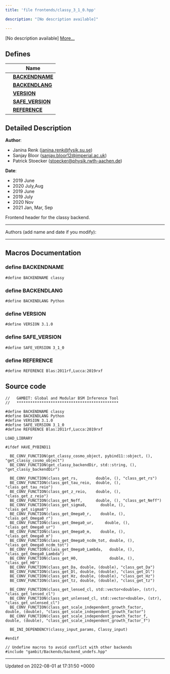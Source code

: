 ```yaml
---
title: 'file frontends/classy_3_1_0.hpp'

description: "[No description available]"

---
```







[No description available] [More...](#detailed-description)

## Defines

|                | Name           |
| -------------- | -------------- |
|  | **[BACKENDNAME](/documentation/code/gambit_sphinxfiles/classy__3__1__0_8hpp/#define-backendname)**  |
|  | **[BACKENDLANG](/documentation/code/gambit_sphinxfiles/classy__3__1__0_8hpp/#define-backendlang)**  |
|  | **[VERSION](/documentation/code/gambit_sphinxfiles/classy__3__1__0_8hpp/#define-version)**  |
|  | **[SAFE_VERSION](/documentation/code/gambit_sphinxfiles/classy__3__1__0_8hpp/#define-safe-version)**  |
|  | **[REFERENCE](/documentation/code/gambit_sphinxfiles/classy__3__1__0_8hpp/#define-reference)**  |

## Detailed Description


**Author**: 

  * Janina Renk ([janina.renk@fysik.su.se](mailto:janina.renk@fysik.su.se)) 
  * Sanjay Bloor ([sanjay.bloor12@imperial.ac.uk](mailto:sanjay.bloor12@imperial.ac.uk)) 
  * Patrick Stoecker ([stoecker@physik.rwth-aachen.de](mailto:stoecker@physik.rwth-aachen.de)) 


**Date**: 

  * 2019 June 
  * 2020 July,Aug
  * 2019 June
  * 2019 July 
  * 2020 Nov 
  * 2021 Jan, Mar, Sep


Frontend header for the classy backend.



------------------

Authors (add name and date if you modify):



------------------




## Macros Documentation

### define BACKENDNAME

```
#define BACKENDNAME classy
```


### define BACKENDLANG

```
#define BACKENDLANG Python
```


### define VERSION

```
#define VERSION 3.1.0
```


### define SAFE_VERSION

```
#define SAFE_VERSION 3_1_0
```


### define REFERENCE

```
#define REFERENCE Blas:2011rf,Lucca:2019rxf
```


## Source code

```
//   GAMBIT: Global and Modular BSM Inference Tool
//   *********************************************

#define BACKENDNAME classy
#define BACKENDLANG Python
#define VERSION 3.1.0
#define SAFE_VERSION 3_1_0
#define REFERENCE Blas:2011rf,Lucca:2019rxf

LOAD_LIBRARY

#ifdef HAVE_PYBIND11

  BE_CONV_FUNCTION(get_classy_cosmo_object, pybind11::object, (), "get_classy_cosmo_object")
  BE_CONV_FUNCTION(get_classy_backendDir, std::string, (), "get_classy_backendDir")
  
  BE_CONV_FUNCTION(class_get_rs,        double, (), "class_get_rs")
  BE_CONV_FUNCTION(class_get_tau_reio,  double, (), "class_get_tau_reio")
  BE_CONV_FUNCTION(class_get_z_reio,    double, (), "class_get_z_reio")
  BE_CONV_FUNCTION(class_get_Neff,      double, (), "class_get_Neff")
  BE_CONV_FUNCTION(class_get_sigma8,      double, (), "class_get_sigma8")
  BE_CONV_FUNCTION(class_get_Omega0_r,    double, (), "class_get_Omega0_r")
  BE_CONV_FUNCTION(class_get_Omega0_ur,     double, (), "class_get_Omega0_ur")
  BE_CONV_FUNCTION(class_get_Omega0_m,    double, (), "class_get_Omega0_m")
  BE_CONV_FUNCTION(class_get_Omega0_ncdm_tot, double, (), "class_get_Omega0_ncdm_tot")
  BE_CONV_FUNCTION(class_get_Omega0_Lambda,   double, (), "class_get_Omega0_Lambda")
  BE_CONV_FUNCTION(class_get_H0,              double, (), "class_get_H0")
  BE_CONV_FUNCTION(class_get_Da, double, (double), "class_get_Da")
  BE_CONV_FUNCTION(class_get_Dl, double, (double), "class_get_Dl")
  BE_CONV_FUNCTION(class_get_Hz, double, (double), "class_get_Hz")
  BE_CONV_FUNCTION(class_get_tz, double, (double), "class_get_tz")

  BE_CONV_FUNCTION(class_get_lensed_cl, std::vector<double>, (str), "class_get_lensed_cl")
  BE_CONV_FUNCTION(class_get_unlensed_cl, std::vector<double>, (str), "class_get_unlensed_cl")
  BE_CONV_FUNCTION(class_get_scale_independent_growth_factor,   double, (double), "class_get_scale_independent_growth_factor")
  BE_CONV_FUNCTION(class_get_scale_independent_growth_factor_f, double, (double), "class_get_scale_independent_growth_factor_f")

  BE_INI_DEPENDENCY(classy_input_params, Classy_input)

#endif

// Undefine macros to avoid conflict with other backends
#include "gambit/Backends/backend_undefs.hpp"
```


-------------------------------

Updated on 2022-08-01 at 17:31:50 +0000
